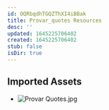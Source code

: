 ```yaml
---
id: OQRbqdhTGQZThXI4iBBak
title: Provar_quotes Resources
desc: ''
updated: 1645225706402
created: 1645225706402
stub: false
isDir: true
---
```

## Imported Assets
- ![Provar Quotes.jpg](/assets/provar-quotes.jpg)
